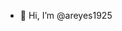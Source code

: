 - 👋 Hi, I’m @areyes1925


<!---
areyes1925/areyes1925 is a ✨ special ✨ repository because its `README.md` (this file) appears on your GitHub profile.
You can click the Preview link to take a look at your changes.
--->
